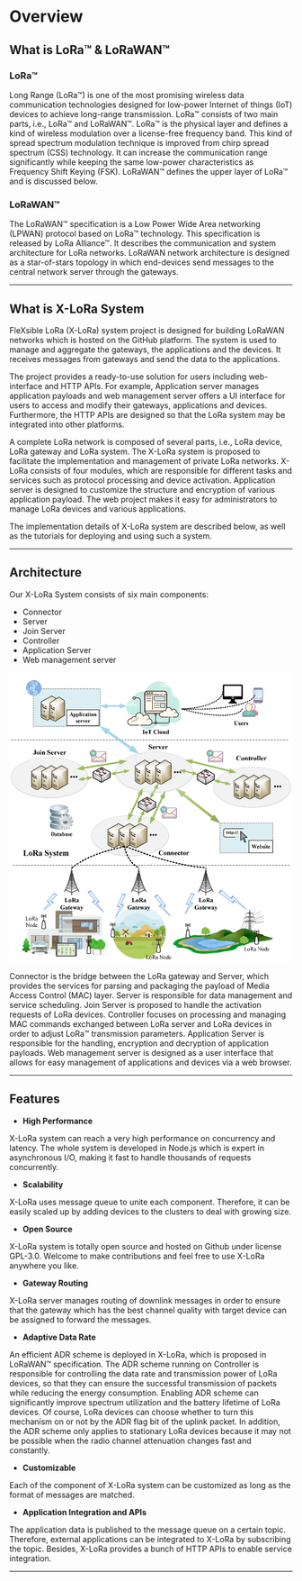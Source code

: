 # Overview

## What is LoRa™ & LoRaWAN™

### LoRa™

Long Range (LoRa™) is one of the most promising wireless data communication technologies designed for low-power Internet of things (IoT) devices to achieve long-range transmission. LoRa™ consists of two main parts, i.e., LoRa™ and LoRaWAN™. LoRa™ is the physical layer and defines a kind of wireless modulation over a license-free frequency band. This kind of spread spectrum modulation technique is improved from chirp spread spectrum (CSS) technology. It can increase the communication range significantly while keeping the same low-power characteristics as Frequency Shift Keying (FSK). LoRaWAN™ defines the upper layer of LoRa™ and is discussed below.

### LoRaWAN™

The LoRaWAN™ specification is a Low Power Wide Area networking (LPWAN) protocol based on LoRa™ technology. This specification is released by LoRa Alliance™. It describes the communication and system architecture for LoRa networks. LoRaWAN network architecture is designed as a star-of-stars topology in which end-devices send messages to the central network server through the gateways. 

---

## What is X-LoRa System

FleXsible LoRa (X-LoRa) system project is designed for building LoRaWAN networks which is hosted on the GitHub platform. The system is used to manage and aggregate the gateways, the applications and the devices. It receives messages from gateways and send the data to the applications.

The project provides a ready-to-use solution for users including web-interface and HTTP APIs. For example, Application server manages application payloads and web management server offers a UI interface for users to access and modify their gateways, applications and devices. Furthermore, the HTTP APIs are designed so that the LoRa system may be integrated into other platforms.

A complete LoRa network is composed of several parts, i.e., LoRa device, LoRa gateway and LoRa system. The X-LoRa system is proposed to facilitate the implementation and management of private LoRa networks. X-LoRa consists of four modules, which are responsible for different tasks and services such as protocol processing and device activation. Application server is designed to customize the structure and encryption of various application payload. The web project makes it easy for administrators to manage LoRa devices and various applications.

The implementation details of X-LoRa system are described below, as well as the tutorials for deploying and using such a system.

---

## Architecture

Our X-LoRa System consists of six main components:

* Connector
* Server
* Join Server
* Controller
* Application Server
* Web management server

![Architecture](img/Architecture.png)

Connector is the bridge between the LoRa gateway and Server, which provides the services for parsing and packaging the payload of Media Access Control (MAC) layer. Server is responsible for data management and service scheduling. Join Server is proposed to handle the activation requests of LoRa devices. Controller focuses on processing and managing MAC commands exchanged between LoRa server and LoRa devices in order to adjust LoRa™ transmission parameters. Application Server is responsible for the handling, encryption and decryption of application payloads. Web management server is designed as a user interface that allows for easy management of applications and devices via a web browser.

---

## Features

* **High Performance**

X-LoRa system can reach a very high performance on concurrency and latency. The whole system is developed in Node.js which is expert in asynchronous I/O, making it fast to handle thousands of requests concurrently. 

* **Scalability**

X-LoRa uses message queue to unite each component. Therefore, it can be easily scaled up by adding devices to the clusters to deal with growing size.

* **Open Source**

X-LoRa system is totally open source and hosted on Github under license GPL-3.0. Welcome to make contributions and feel free to use X-LoRa anywhere you like.

* **Gateway Routing**

X-LoRa server manages routing of downlink messages in order to ensure that the gateway which has the best channel quality with target device can be assigned to forward the messages. 

* **Adaptive Data Rate**

An efficient ADR scheme is deployed in X-LoRa, which is proposed in LoRaWAN™ specification. The ADR scheme running on Controller is responsible for controlling the data rate and transmission power of LoRa devices, so that they can ensure the successful transmission of packets while reducing the energy consumption. Enabling ADR scheme can significantly improve spectrum utilization and the battery lifetime of LoRa devices. Of course, LoRa devices can choose whether to turn this mechanism on or not by the ADR flag bit of the uplink packet. In addition, the ADR scheme only applies to stationary LoRa devices because it may not be possible when the radio channel attenuation changes fast and constantly. 

* **Customizable**

Each of the component of X-LoRa system can be customized as long as the format of messages are matched. 

* **Application Integration and APIs**

The application data is published to the message queue on a certain topic. Therefore, external applications can be integrated to X-LoRa by subscribing the topic. Besides, X-LoRa provides a bunch of HTTP APIs to enable service integration.

---